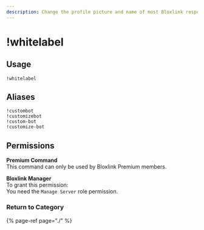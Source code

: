 ```yaml
---
description: Change the profile picture and name of most Bloxlink responses.
---
```


# !whitelabel

## Usage

```text
!whitelabel
```

## Aliases

```text
!custombot
!customizebot
!custom-bot
!customize-bot
```

## Permissions

**Premium Command**  
This command can only be used by Bloxlink Premium members.

**Bloxlink Manager**  
To grant this permission:  
You need the `Manage Server` role permission.

### Return to Category

{% page-ref page="./" %}

